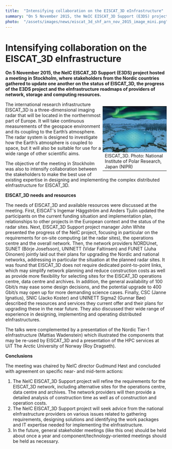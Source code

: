 ```yaml
---
title:  "Intensifying collaboration on the EISCAT_3D eInfrastructure" 
summary: "On 5 November 2015, the NeIC EISCAT_3D Support (E3DS) project hosted a meeting in Stockholm, where stakeholders from the Nordic countries gathered to update one another on the status of EISCAT_3D, the progress of the E3DS project and the eInfrastructure roadmaps of providers of network, storage and computing resources."
photo:  "/assets/images/news/eiscat_3d_shf_arn_nov_2015_image_mini.png"
---
```


Intensifying collaboration on the EISCAT_3D eInfrastructure
============================================================

**On 5 November 2015, the NeIC EISCAT_3D Support (E3DS) project hosted a meeting in Stockholm, where stakeholders from the Nordic countries gathered to update one another on the status of EISCAT_3D, the progress of the E3DS project and the eInfrastructure roadmaps of providers of network, storage and computing resources.**

<div style="width:200px; float:right; margin:0 0 10 10;">
<table>
<tr style="line-height:0px; padding:0; margin:0;">
<td style="padding:0; margin:0;">
<img style="padding:0; margin:0; width:200px;" src="/assets/images/news/eiscat_3d_shf_arn_nov_2015_image_mini.png" width="200px"/>

</td>
</tr>
<tr style="padding:0; margin:0;">
<td style="width:200px;">
EISCAT_3D. Photo: National Institute of Polar Research, Japan (NIPR)

</td>
</tr>
</table>
</div>
The international research infrastructure EISCAT_3D is a three-dimensional imaging radar that will be located in the northernmost part of Europe. It will take continuous measurements of the geospace environment and its coupling to the Earth’s atmosphere. The radar system is designed to investigate how the Earth’s atmosphere is coupled to space, but it will also be suitable for use for a wide range of other scientific aims.

The objective of the meeting in Stockholm was also to intensify collaboration between the stakeholders to make the best use of existing expertise in designing and implementing the complex distributed eInfrastructure for EISCAT_3D.

**EISCAT_3D needs and resources**

The needs of EISCAT_3D and available resources were discussed at the meeting. First, EISCAT's Ingemar Häggström and Anders Tjulin updated the participants on the current funding situation and implementation plan, relationships to other projects in the European context and the status of the radar sites. Next, EISCAT_3D Support project manager John White presented the progress of the NeIC project, focusing in particular on the requirements for on-site computing (at the radar sites), the operations centre and the overall network. Then, the network providers NORDUnet, SUNET (Börje Josefsson), UNINETT (Vidar Faltinsen) and FUNET (Juha Oinonen) jointly laid out their plans for upgrading the Nordic and national networks, addressing in particular the situation at the planned radar sites. It was found that EISCAT_3D does not require dedicated point-to-point links, which may simplify network planning and reduce construction costs as well as provide more flexibility for selecting sites for the EISCAT_3D operations centre, data centre and archives. In addition, the general availability of 100 Gbit/s may ease some design decisions, and the potential upgrade to 400 Gbit/s may open up for more demanding science cases. Finally, CSC (Janne Ignatius), SNIC (Jacko Koster) and UNINETT Sigma2 (Gunnar Bøe) described the resources and services they current offer and their plans for upgrading these in the near future. They also discussed their wide range of experience in designing, implementing and operating distributed eInfrastructures.

The talks were complemented by a presentation of the Nordic Tier-1 eInfrastructure (Mattias Wadenstein) which illustrated the components that may be re-used by EISCAT_3D and a presentation of the HPC services at UiT The Arctic University of Norway (Roy Dragseth).

**Conclusions**

The meeting was chaired by NeIC director Gudmund Høst and concluded with agreement on specific near- and mid-term actions:

1.  The NeIC EISCAT_3D Support project will refine the requirements for the EISCAT_3D network, including alternative sites for the operations centre, data centre and archives. The network providers will then provide a detailed analysis of construction time as well as of construction and operation costs.
2.  The NeIC EISCAT_3D Support project will seek advice from the national eInfrastructure providers on various issues related to gathering requirements, designing solutions and identifying the work packages and IT expertise needed for implementing the eInfrastructure.
3.  In the future, general stakeholder meetings (like this one) should be held about once a year and component/technology-oriented meetings should be held as necessary.

